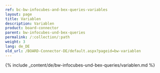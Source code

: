 ```yaml
---
ref: bc-bw-infocubes-and-bex-queries-variables
layout: page
title: Variablen
description: Variablen
product: board-connector
parent: bw-infocubes-und-bex-queries
permalink: /:collection/:path
weight: 3
lang: de_DE
old_url: /BOARD-Connector-DE/default.aspx?pageid=bw-variablen
---
```


{% include _content/de/bw-infocubes-und-bex-queries/variablen.md %}
